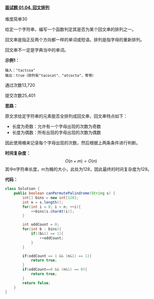 #### [面试题 01.04. 回文排列](https://leetcode-cn.com/problems/palindrome-permutation-lcci/)

难度简单30

给定一个字符串，编写一个函数判定其是否为某个回文串的排列之一。

回文串是指正反两个方向都一样的单词或短语。排列是指字母的重新排列。

回文串不一定是字典当中的单词。

 

**示例1：**

```
输入："tactcoa"
输出：true（排列有"tacocat"、"atcocta"，等等）
```

 

通过次数13,720

提交次数25,401





**思路：**

原文求给定字符串的元素能否全排列成回文串，回文串特点如下：

- 长度为奇数：允许有一个字母出现的次数为奇数
- 长度为偶数：所有出现的字母出现的次数为偶数

因此使用桶来记录每个字母出现的次数，然后根据上两条条件进行判断。



**时间复杂度：**
$$
O(n+m)=O(n)
$$
其中n字符串长度，m为桶的大小，此处为128，因此最终的时间复杂度为128。



**代码：**

```java
class Solution {
    public boolean canPermutePalindrome(String s) {
        int[] bins = new int[128];
        int n = s.length();
        for(int i = 0; i < n; ++i){
            ++bins[s.charAt(i)];
        }

        int oddCount = 0;
        for(int b : bins){
            if((b&1) == 1){
                ++oddCount;
            }
        }

        if(oddCount == 1 && (n&1) == 1){
            return true;
        }
        if(oddCount==0 && (n&1) == 0){
            return true;
        }
        return false;
    }
}
```


